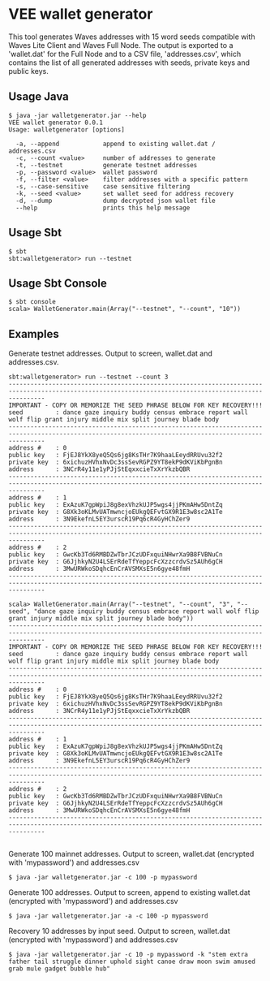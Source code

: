# VEE wallet generator
This tool generates Waves addresses with 15 word seeds compatible with Waves Lite Client and Waves Full Node. The output is exported to a 'wallet.dat' for the Full Node and to a CSV file, 'addresses.csv', which contains the list of all generated addresses with seeds, private keys and public keys.


## Usage Java

```
$ java -jar walletgenerator.jar --help
VEE wallet generator 0.0.1
Usage: walletgenerator [options]

  -a, --append            append to existing wallet.dat / addresses.csv
  -c, --count <value>     number of addresses to generate
  -t, --testnet           generate testnet addresses
  -p, --password <value>  wallet password
  -f, --filter <value>    filter addresses with a specific pattern
  -s, --case-sensitive    case sensitive filtering
  -k, --seed <value>      set wallet seed for address recovery
  -d, --dump              dump decrypted json wallet file
  --help                  prints this help message
```	

## Usage Sbt

```
$ sbt
sbt:walletgenerator> run --testnet
```

## Usage Sbt Console

```
$ sbt console
scala> WalletGenerator.main(Array("--testnet", "--count", "10"))
```

## Examples

Generate testnet addresses. Output to screen, wallet.dat and addresses.csv.
```
sbt:walletgenerator> run --testnet --count 3
------------------------------------------------------------------------------------------------------------------------------------------------------
IMPORTANT - COPY OR MEMORIZE THE SEED PHRASE BELOW FOR KEY RECOVERY!!!
seed         : dance gaze inquiry buddy census embrace report wall wolf flip grant injury middle mix split journey blade body
------------------------------------------------------------------------------------------------------------------------------------------------------
address #    : 0
public key   : FjEJ8YkX8yeQ5Qs6jg8KsTHr7K9haaLEeydRRUvu32f2
private key  : 6xichuzHVhxNvDc3ssSevRGPZ9YT8ekP9dKViKbPgnBn
address      : 3NCrR4y11e1yPJjStEqxxcieTxXrYkzbQBR
------------------------------------------------------------------------------------------------------------------------------------------------------
address #    : 1
public key   : ExAzuK7gpWpiJ8g8exVhzkUJP5wgs4jjPKmAHw5DntZq
private key  : G8Xk3oKLMvUATmwncjoEUkgQEFvtGX9R1E3w8sc2A1Te
address      : 3N9EkefnL5EY3urscR19Pq6cR4GyHChZer9
------------------------------------------------------------------------------------------------------------------------------------------------------
address #    : 2
public key   : GwcKb3Td6RMBDZwTbrJCzUDFxquiNHwrXa9B8FVBNuCn
private key  : G6JjhkyN2U4LSErRdeTfYeppcFcXzzcrdvSz5AUh6gCH
address      : 3MwURWkoSDqhcEnCrAVSMXsE5n6gye48fmH
------------------------------------------------------------------------------------------------------------------------------------------------------

scala> WalletGenerator.main(Array("--testnet", "--count", "3", "--seed", "dance gaze inquiry buddy census embrace report wall wolf flip grant injury middle mix split journey blade body"))
------------------------------------------------------------------------------------------------------------------------------------------------------
IMPORTANT - COPY OR MEMORIZE THE SEED PHRASE BELOW FOR KEY RECOVERY!!!
seed         : dance gaze inquiry buddy census embrace report wall wolf flip grant injury middle mix split journey blade body
------------------------------------------------------------------------------------------------------------------------------------------------------
address #    : 0
public key   : FjEJ8YkX8yeQ5Qs6jg8KsTHr7K9haaLEeydRRUvu32f2
private key  : 6xichuzHVhxNvDc3ssSevRGPZ9YT8ekP9dKViKbPgnBn
address      : 3NCrR4y11e1yPJjStEqxxcieTxXrYkzbQBR
------------------------------------------------------------------------------------------------------------------------------------------------------
address #    : 1
public key   : ExAzuK7gpWpiJ8g8exVhzkUJP5wgs4jjPKmAHw5DntZq
private key  : G8Xk3oKLMvUATmwncjoEUkgQEFvtGX9R1E3w8sc2A1Te
address      : 3N9EkefnL5EY3urscR19Pq6cR4GyHChZer9
------------------------------------------------------------------------------------------------------------------------------------------------------
address #    : 2
public key   : GwcKb3Td6RMBDZwTbrJCzUDFxquiNHwrXa9B8FVBNuCn
private key  : G6JjhkyN2U4LSErRdeTfYeppcFcXzzcrdvSz5AUh6gCH
address      : 3MwURWkoSDqhcEnCrAVSMXsE5n6gye48fmH
------------------------------------------------------------------------------------------------------------------------------------------------------


```

Generate 100 mainnet addresses. Output to screen, wallet.dat (encrypted with 'mypassword') and addresses.csv
```
$ java -jar walletgenerator.jar -c 100 -p mypassword  
```

Generate 100 addresses. Output to screen, append to existing wallet.dat (encrypted with 'mypassword') and addresses.csv
```
$ java -jar walletgenerator.jar -a -c 100 -p mypassword  
```

Recovery 10 addresses by input seed. Output to screen, wallet.dat (encrypted with 'mypassword') and addresses.csv
```
$ java -jar walletgenerator.jar -c 10 -p mypassword -k "stem extra father tail struggle dinner uphold sight canoe draw moon swim amused grab mule gadget bubble hub"
```
